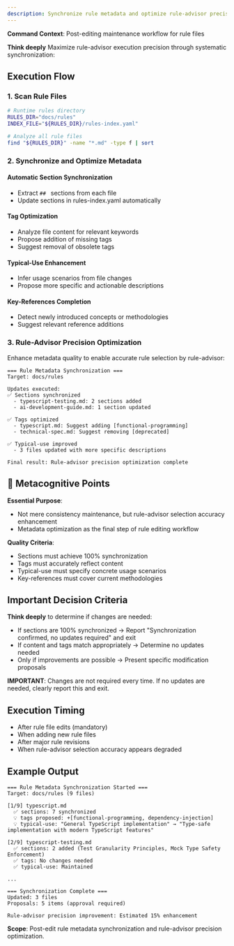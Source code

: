 ```yaml
---
description: Synchronize rule metadata and optimize rule-advisor precision after rule edits
---
```


**Command Context**: Post-editing maintenance workflow for rule files

**Think deeply** Maximize rule-advisor execution precision through systematic synchronization:

## Execution Flow

### 1. Scan Rule Files
```bash
# Runtime rules directory
RULES_DIR="docs/rules"
INDEX_FILE="${RULES_DIR}/rules-index.yaml"

# Analyze all rule files
find "${RULES_DIR}" -name "*.md" -type f | sort
```

### 2. Synchronize and Optimize Metadata

#### Automatic Section Synchronization
- Extract `## ` sections from each file
- Update sections in rules-index.yaml automatically

#### Tag Optimization
- Analyze file content for relevant keywords
- Propose addition of missing tags
- Suggest removal of obsolete tags

#### Typical-Use Enhancement
- Infer usage scenarios from file changes
- Propose more specific and actionable descriptions

#### Key-References Completion
- Detect newly introduced concepts or methodologies
- Suggest relevant reference additions

### 3. Rule-Advisor Precision Optimization

Enhance metadata quality to enable accurate rule selection by rule-advisor:

```
=== Rule Metadata Synchronization ===
Target: docs/rules

Updates executed:
✅ Sections synchronized
  - typescript-testing.md: 2 sections added
  - ai-development-guide.md: 1 section updated

✅ Tags optimized
  - typescript.md: Suggest adding [functional-programming]
  - technical-spec.md: Suggest removing [deprecated]

✅ Typical-use improved
  - 3 files updated with more specific descriptions

Final result: Rule-advisor precision optimization complete
```

## 🧠 Metacognitive Points

**Essential Purpose**:
- Not mere consistency maintenance, but rule-advisor selection accuracy enhancement
- Metadata optimization as the final step of rule editing workflow

**Quality Criteria**:
- Sections must achieve 100% synchronization
- Tags must accurately reflect content
- Typical-use must specify concrete usage scenarios
- Key-references must cover current methodologies

## Important Decision Criteria

**Think deeply** to determine if changes are needed:
- If sections are 100% synchronized → Report "Synchronization confirmed, no updates required" and exit
- If content and tags match appropriately → Determine no updates needed
- Only if improvements are possible → Present specific modification proposals

**IMPORTANT**: Changes are not required every time. If no updates are needed, clearly report this and exit.

## Execution Timing

- After rule file edits (mandatory)
- When adding new rule files
- After major rule revisions
- When rule-advisor selection accuracy appears degraded

## Example Output

```
=== Rule Metadata Synchronization Started ===
Target: docs/rules (9 files)

[1/9] typescript.md
  ✅ sections: 7 synchronized
  💡 tags proposed: +[functional-programming, dependency-injection]
  💡 typical-use: "General TypeScript implementation" → "Type-safe implementation with modern TypeScript features"

[2/9] typescript-testing.md
  ✅ sections: 2 added (Test Granularity Principles, Mock Type Safety Enforcement)
  ✅ tags: No changes needed
  ✅ typical-use: Maintained

...

=== Synchronization Complete ===
Updated: 3 files
Proposals: 5 items (approval required)

Rule-advisor precision improvement: Estimated 15% enhancement
```

**Scope**: Post-edit rule metadata synchronization and rule-advisor precision optimization.